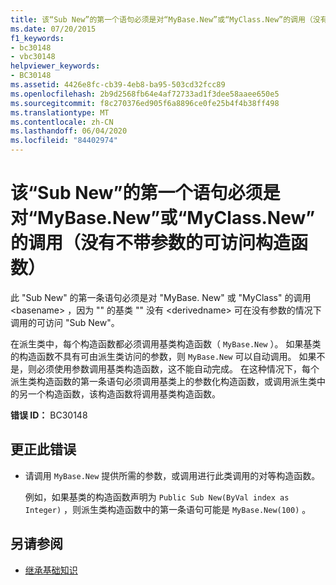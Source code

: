```yaml
---
title: 该“Sub New”的第一个语句必须是对“MyBase.New”或“MyClass.New”的调用（没有不带参数的可访问构造函数）
ms.date: 07/20/2015
f1_keywords:
- bc30148
- vbc30148
helpviewer_keywords:
- BC30148
ms.assetid: 4426e8fc-cb39-4eb8-ba95-503cd32fcc89
ms.openlocfilehash: 2b9d2568fb64e4af72733ad1f3dee58aaee650e5
ms.sourcegitcommit: f8c270376ed905f6a8896ce0fe25b4f4b38ff498
ms.translationtype: MT
ms.contentlocale: zh-CN
ms.lasthandoff: 06/04/2020
ms.locfileid: "84402974"
---
```

# <a name="first-statement-of-this-sub-new-must-be-a-call-to-mybasenew-or-myclassnew-no-accessible-constructor-without-parameters"></a>该“Sub New”的第一个语句必须是对“MyBase.New”或“MyClass.New”的调用（没有不带参数的可访问构造函数）
此 "Sub New" 的第一条语句必须是对 "MyBase. New" 或 "MyClass" 的调用 \<basename> ，因为 "" 的基类 "" 没有 \<derivedname> 可在没有参数的情况下调用的可访问 "Sub New"。  
  
 在派生类中，每个构造函数都必须调用基类构造函数（ `MyBase.New` ）。 如果基类的构造函数不具有可由派生类访问的参数，则 `MyBase.New` 可以自动调用。 如果不是，则必须使用参数调用基类构造函数，这不能自动完成。 在这种情况下，每个派生类构造函数的第一条语句必须调用基类上的参数化构造函数，或调用派生类中的另一个构造函数，该构造函数将调用基类构造函数。  
  
 **错误 ID：** BC30148  
  
## <a name="to-correct-this-error"></a>更正此错误  
  
- 请调用 `MyBase.New` 提供所需的参数，或调用进行此类调用的对等构造函数。  
  
     例如，如果基类的构造函数声明为 `Public Sub New(ByVal index as Integer)` ，则派生类构造函数中的第一条语句可能是 `MyBase.New(100)` 。  
  
## <a name="see-also"></a>另请参阅

- [继承基础知识](../../programming-guide/language-features/objects-and-classes/inheritance-basics.md)
